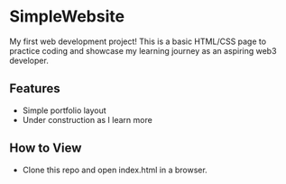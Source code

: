 # SimpleWebsite

My first web development project! This is a basic HTML/CSS page to practice coding and showcase my learning journey as an aspiring web3 developer.

## Features
- Simple portfolio layout
- Under construction as I learn more

## How to View
- Clone this repo and open index.html in a browser.
